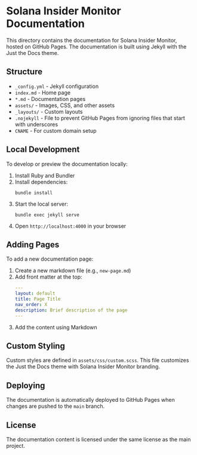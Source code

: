 # Solana Insider Monitor Documentation

This directory contains the documentation for Solana Insider Monitor, hosted on GitHub Pages. The documentation is built using Jekyll with the Just the Docs theme.

## Structure

- `_config.yml` - Jekyll configuration
- `index.md` - Home page
- `*.md` - Documentation pages
- `assets/` - Images, CSS, and other assets
- `_layouts/` - Custom layouts
- `.nojekyll` - File to prevent GitHub Pages from ignoring files that start with underscores
- `CNAME` - For custom domain setup

## Local Development

To develop or preview the documentation locally:

1. Install Ruby and Bundler
2. Install dependencies:
   ```
   bundle install
   ```
3. Start the local server:
   ```
   bundle exec jekyll serve
   ```
4. Open `http://localhost:4000` in your browser

## Adding Pages

To add a new documentation page:

1. Create a new markdown file (e.g., `new-page.md`)
2. Add front matter at the top:
   ```yaml
   ---
   layout: default
   title: Page Title
   nav_order: X
   description: Brief description of the page
   ---
   ```
3. Add the content using Markdown

## Custom Styling

Custom styles are defined in `assets/css/custom.scss`. This file customizes the Just the Docs theme with Solana Insider Monitor branding.

## Deploying

The documentation is automatically deployed to GitHub Pages when changes are pushed to the `main` branch.

## License

The documentation content is licensed under the same license as the main project.
